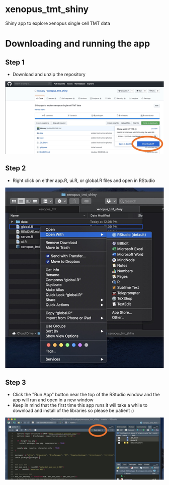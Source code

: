 # xenopus_tmt_shiny
Shiny app to explore xenopus single cell TMT data

# Downloading and running the app

## Step 1
- Download and unzip the repository

![Alt text](www/step_1.jpeg?raw=true "Title")

## Step 2
- Right click on either app.R, ui.R, or global.R files and open in RStudio

![Alt text](www/step_2.jpeg?raw=true "Title")

## Step 3
- Click the "Run App" button near the top of the RStudio window and the app will run and open in a new window
- Keep in mind that the first time this app runs it will take a while to download and install of the libraries so please be patient :)

![Alt text](www/step_3.jpeg?raw=true "Title")
